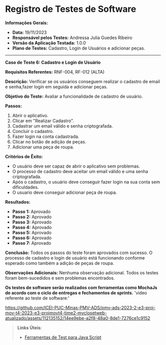 # Registro de Testes de Software

**Informações Gerais:**
- **Data:** 19/11/2023
- **Responsável pelos Testes:** Andressa Julia Guedes Ribeiro
- **Versão da Aplicação Testada:** 1.0.0
- **Plano de Testes:** Cadastro, Login de Usuários e adicionar peças.

---

**Caso de Teste 6: Cadastro e Login de Usuário**

**Requisitos Referentes:** RNF-004, RF-012 (ALTA)

**Descrição:**
Verificar se os usuários conseguem realizar o cadastro de email e senha,fazer login em seguida e adicionar peças.

**Objetivo do Teste:**
Avaliar a funcionalidade de cadastro de usuário.

**Passos:**
1. Abrir o aplicativo.
2. Clicar em "Realizar Cadastro".
3. Cadastrar um email válido e senha criptografada.
4. Concluir o cadastro.
5. Fazer login na conta cadastrada.
6. Clicar no botão de adição de peças.
7. Adicionar uma peça de roupa.

**Critérios de Êxito:**
- O usuário deve ser capaz de abrir o aplicativo sem problemas.
- O processo de cadastro deve aceitar um email válido e uma senha criptografada.
- Após o cadastro, o usuário deve conseguir fazer login na sua conta sem dificuldades.
- O usuario deve conseguir adicionar peça de roupa.

**Resultados:**
- **Passo 1:** Aprovado
- **Passo 2:** Aprovado
- **Passo 3:** Aprovado
- **Passo 4:** Aprovado
- **Passo 5:** Aprovado
- **Passo 6:** Aprovado
- **Passo 7:** Aprovado

**Conclusão:**
Todos os passos do teste foram aprovados com sucesso. O processo de cadastro e login de usuário está funcionando conforme esperado como também a adição de peças de roupa.

**Observações Adicionais:**
Nenhuma observação adicional. Todos os testes foram bem-sucedidos e sem problemas encontrados.

**Os testes de software serão realizados com ferramentas como MochaJs de acordo com o ciclo de entregas e fechamentos de sprints.**
'video referente ao teste de software:'

https://github.com/ICEI-PUC-Minas-PMV-ADS/pmv-ads-2023-2-e3-proj-mov-t4-2023-e3-projmovt4-time2-myclosetweb-atualizado/assets/112135152/14ee9ebe-a2f8-48a0-8de1-7276ce1c9152



> **Links Úteis**:
> - [Ferramentas de Test para Java Script](https://geekflare.com/javascript-unit-testing/)
